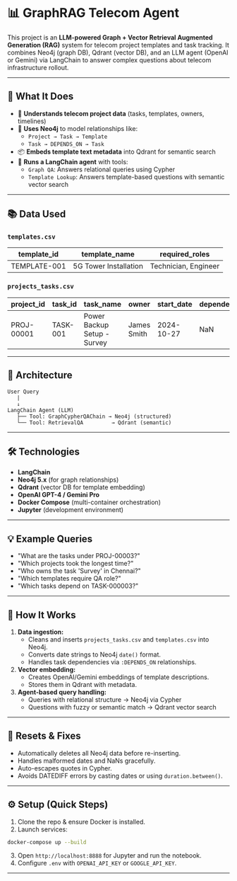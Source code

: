 
# 📊 GraphRAG Telecom Agent

This project is an **LLM-powered Graph + Vector Retrieval Augmented Generation (RAG)** system for telecom project templates and task tracking. It combines Neo4j (graph DB), Qdrant (vector DB), and an LLM agent (OpenAI or Gemini) via LangChain to answer complex questions about telecom infrastructure rollout.

* * *

## 🚀 What It Does

-   🧠 **Understands telecom project data** (tasks, templates, owners, timelines)
-   🔗 **Uses Neo4j** to model relationships like:
    -   `Project → Task → Template`
    -   `Task → DEPENDS_ON → Task`
-   📦 **Embeds template text metadata** into Qdrant for semantic search
-   🤖 **Runs a LangChain agent** with tools:
    -   `Graph QA`: Answers relational queries using Cypher
    -   `Template Lookup`: Answers template-based questions with semantic vector search
* * *

## 📚 Data Used

### `templates.csv`

| template\_id | template\_name | required\_roles |
| --- | --- | --- |
| TEMPLATE-001 | 5G Tower Installation | Technician, Engineer |

### `projects_tasks.csv`

| project\_id | task\_id | task\_name | owner | start\_date | dependency |
| --- | --- | --- | --- | --- | --- |
| PROJ-00001 | TASK-001 | Power Backup Setup - Survey | James Smith | 2024-10-27 | NaN |

* * *

## 🧱 Architecture

```
User Query
   |
   ↓
LangChain Agent (LLM)
   ├── Tool: GraphCypherQAChain → Neo4j (structured)
   └── Tool: RetrievalQA         → Qdrant (semantic)
```

* * *

## 🛠️ Technologies

-   **LangChain**
-   **Neo4j 5.x** (for graph relationships)
-   **Qdrant** (vector DB for template embedding)
-   **OpenAI GPT-4 / Gemini Pro**
-   **Docker Compose** (multi-container orchestration)
-   **Jupyter** (development environment)
* * *

## 💡 Example Queries

-   "What are the tasks under PROJ-00003?"
-   "Which projects took the longest time?"
-   "Who owns the task 'Survey' in Chennai?"
-   "Which templates require QA role?"
-   "Which tasks depend on TASK-000003?"
* * *

## 🧩 How It Works

1.  **Data ingestion:**
    -   Cleans and inserts `projects_tasks.csv` and `templates.csv` into Neo4j.
    -   Converts date strings to Neo4j `date()` format.
    -   Handles task dependencies via `:DEPENDS_ON` relationships.
2.  **Vector embedding:**
    -   Creates OpenAI/Gemini embeddings of template descriptions.
    -   Stores them in Qdrant with metadata.
3.  **Agent-based query handling:**
    -   Queries with relational structure → Neo4j via Cypher
    -   Questions with fuzzy or semantic match → Qdrant vector search
* * *

## 🧼 Resets & Fixes

-   Automatically deletes all Neo4j data before re-inserting.
-   Handles malformed dates and NaNs gracefully.
-   Auto-escapes quotes in Cypher.
-   Avoids DATEDIFF errors by casting dates or using `duration.between()`.
* * *

## ⚙️ Setup (Quick Steps)

1.  Clone the repo & ensure Docker is installed.
2.  Launch services:

```bash
docker-compose up --build
```

3.  Open `http://localhost:8888` for Jupyter and run the notebook.
4.  Configure `.env` with `OPENAI_API_KEY` or `GOOGLE_API_KEY`.
* * *



